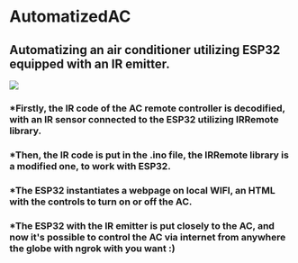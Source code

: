 # AutomatizedAC
## Automatizing an air conditioner utilizing ESP32 equipped with an IR emitter. 

![](https://i.imgur.com/mMtwr7b.jpg)

### *Firstly, the IR code of the AC remote controller is decodified, with an IR sensor connected to the ESP32 utilizing IRRemote library.
### *Then, the IR code is put in the .ino file, the IRRemote library is a modified one, to work with ESP32.
### *The ESP32 instantiates a webpage on local WIFI, an HTML with the controls to turn on or off the AC.
### *The ESP32 with the IR emitter is put closely to the AC, and now it's possible to control the AC via internet from anywhere the globe with ngrok with you want :)
